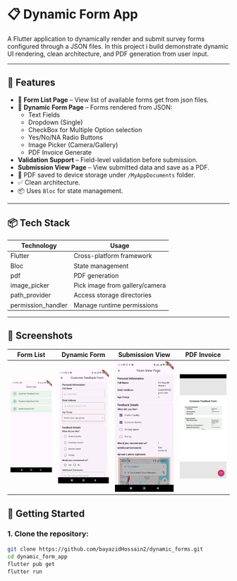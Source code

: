 # 📋 Dynamic Form App

A Flutter application to dynamically render and submit survey forms configured through a JSON files.
In this project i build demonstrate dynamic UI rendering, clean architecture, and PDF generation
from user input.

---

## 🚀 Features

- 📄 **Form List Page** – View list of available forms get from json files.
- 📝 **Dynamic Form Page** – Forms rendered from JSON:
    - Text Fields
    - Dropdown (Single)
    - CheckBox for Multiple Option selection
    - Yes/No/NA Radio Buttons
    - Image Picker (Camera/Gallery)
    - PDF Invoice Generate
- **Validation Support** – Field-level validation before submission.
- **Submission View Page** – View submitted data and save as a PDF.
- 📁 PDF saved to device storage under `/MyAppDocuments` folder.
- ✅ Clean architecture.
- 📦 Uses `Bloc` for state management.

---

## 📦 Tech Stack

| Technology         | Usage                          |
|--------------------|--------------------------------|
| Flutter            | Cross-platform framework       |
| Bloc               | State management               |
| pdf                | PDF generation                 |
| image_picker       | Pick image from gallery/camera |
| path_provider      | Access storage directories     |
| permission_handler | Manage runtime permissions     |

---

## 📱 Screenshots

| Form List                               | Dynamic Form                       | Submission View                         | PDF Invoice                               |
|-----------------------------------------|------------------------------------|-----------------------------------------|-------------------------------------------|
| <img src="assets/ss/ss01form_list.jpg"> | <img src="assets/ss/ss02form.jpg"> | <img src="assets/ss/ss03form_view.jpg"> | <img src="assets/ss/ss04pdf_invoice.jpg"> |

## 🔧 Getting Started

### 1. Clone the repository:

```bash
git clone https://github.com/bayazidHossain2/dynamic_forms.git
cd dynamic_form_app
flutter pub get
flutter run
